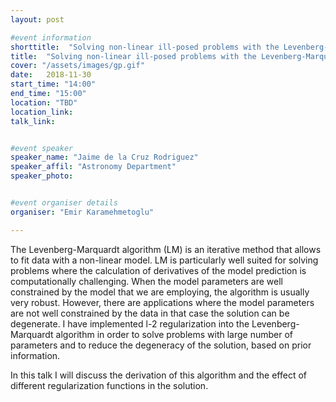 ```yaml
---
layout: post

#event information
shorttitle:  "Solving non-linear ill-posed problems with the Levenberg-Marquardt algorithm."
title:  "Solving non-linear ill-posed problems with the Levenberg-Marquardt algorithm."
cover: "/assets/images/gp.gif"
date:   2018-11-30
start_time: "14:00"
end_time: "15:00"
location: "TBD"
location_link: 
talk_link: 


#event speaker
speaker_name: "Jaime de la Cruz Rodriguez"
speaker_affil: "Astronomy Department"
speaker_photo: 


#event organiser details
organiser: "Emir Karamehmetoglu"

---
```

The Levenberg-Marquardt algorithm (LM) is an iterative method that allows to fit data with a non-linear model.
LM is particularly well suited for solving  problems where the calculation of derivatives of the model prediction is computationally challenging.
When the model parameters are well constrained by the model that we are employing, the algorithm is usually very robust. 
However, there are applications where the model parameters are not well constrained by the data in that case the solution can be degenerate.
I have implemented l-2 regularization into the Levenberg-Marquardt algorithm in order to solve problems with large number of parameters and to reduce the degeneracy of the solution, based on prior information.

In this talk I will discuss the derivation of this algorithm and the effect of different regularization functions in the solution.
